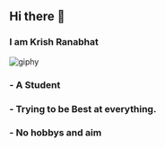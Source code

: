 ## Hi there 👋

### I am Krish Ranabhat 

![giphy](https://github.com/user-attachments/assets/a21d0bf2-704e-4f79-a903-58058fd722b0)


### - A Student
### - Trying to be Best at everything.
### - No hobbys and aim






<!--
**KrishRanabhat/KrishRanabhat** is a ✨ _special_ ✨ repository because its `README.md` (this file) appears on your GitHub profile.

Here are some ideas to get you started:

- 🔭 I’m currently working on ...
- 🌱 I’m currently learning ...
- 👯 I’m looking to collaborate on ...
- 🤔 I’m looking for help with ...
- 💬 Ask me about ...
- 📫 How to reach me: ...
- 😄 Pronouns: ...
- ⚡ Fun fact: ...
-->
